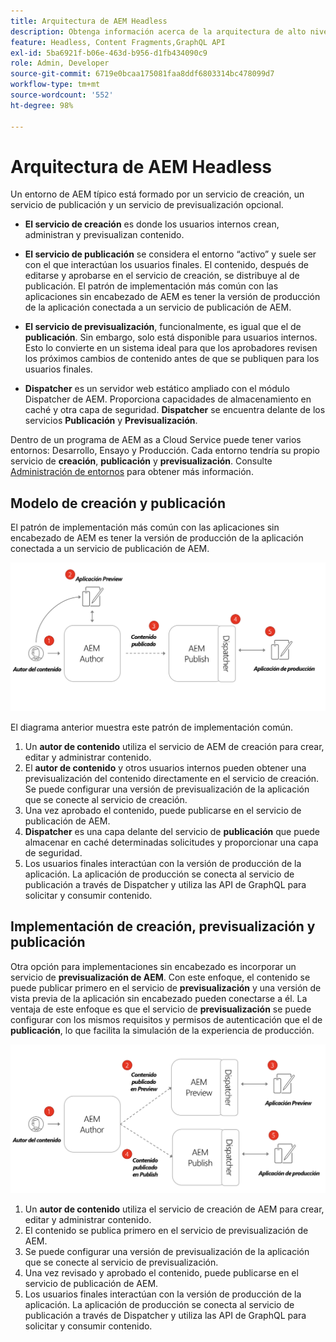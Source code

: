 ```yaml
---
title: Arquitectura de AEM Headless
description: Obtenga información acerca de la arquitectura de alto nivel para Adobe Experience Manager en relación con una implementación sin encabezado. Comprenda la función de los servicios de AEM de creación, de previsualización y de publicación y el patrón de implementación recomendado para aplicaciones sin encabezado.
feature: Headless, Content Fragments,GraphQL API
exl-id: 5ba6921f-b06e-463d-b956-d1fb434090c9
role: Admin, Developer
source-git-commit: 6719e0bcaa175081faa8ddf6803314bc478099d7
workflow-type: tm+mt
source-wordcount: '552'
ht-degree: 98%

---
```


# Arquitectura de AEM Headless

Un entorno de AEM típico está formado por un servicio de creación, un servicio de publicación y un servicio de previsualización opcional.

* **El servicio de creación** es donde los usuarios internos crean, administran y previsualizan contenido.

* **El servicio de publicación** se considera el entorno “activo” y suele ser con el que interactúan los usuarios finales. El contenido, después de editarse y aprobarse en el servicio de creación, se distribuye al de publicación. El patrón de implementación más común con las aplicaciones sin encabezado de AEM es tener la versión de producción de la aplicación conectada a un servicio de publicación de AEM.

* **El servicio de previsualización**, funcionalmente, es igual que el de **publicación**. Sin embargo, solo está disponible para usuarios internos. Esto lo convierte en un sistema ideal para que los aprobadores revisen los próximos cambios de contenido antes de que se publiquen para los usuarios finales.

* **Dispatcher** es un servidor web estático ampliado con el módulo Dispatcher de AEM. Proporciona capacidades de almacenamiento en caché y otra capa de seguridad. **Dispatcher** se encuentra delante de los servicios **Publicación** y **Previsualización**.

Dentro de un programa de AEM as a Cloud Service puede tener varios entornos: Desarrollo, Ensayo y Producción. Cada entorno tendría su propio servicio de **creación**, **publicación** y **previsualización**. Consulte [Administración de entornos](/help/implementing/cloud-manager/manage-environments.md) para obtener más información.

## Modelo de creación y publicación

El patrón de implementación más común con las aplicaciones sin encabezado de AEM es tener la versión de producción de la aplicación conectada a un servicio de publicación de AEM.

![Arquitectura de creación y publicación](assets/autho-publish-architecture-diagram.png)

El diagrama anterior muestra este patrón de implementación común.

1. Un **autor de contenido** utiliza el servicio de AEM de creación para crear, editar y administrar contenido.
1. El **autor de contenido** y otros usuarios internos pueden obtener una previsualización del contenido directamente en el servicio de creación. Se puede configurar una versión de previsualización de la aplicación que se conecte al servicio de creación.
1. Una vez aprobado el contenido, puede publicarse en el servicio de publicación de AEM.
1. **Dispatcher** es una capa delante del servicio de **publicación** que puede almacenar en caché determinadas solicitudes y proporcionar una capa de seguridad.
1. Los usuarios finales interactúan con la versión de producción de la aplicación. La aplicación de producción se conecta al servicio de publicación a través de Dispatcher y utiliza las API de GraphQL para solicitar y consumir contenido.

## Implementación de creación, previsualización y publicación

Otra opción para implementaciones sin encabezado es incorporar un servicio de **previsualización de AEM**. Con este enfoque, el contenido se puede publicar primero en el servicio de **previsualización** y una versión de vista previa de la aplicación sin encabezado pueden conectarse a él. La ventaja de este enfoque es que el servicio de **previsualización** se puede configurar con los mismos requisitos y permisos de autenticación que el de **publicación**, lo que facilita la simulación de la experiencia de producción.

![Arquitectura de creación, previsualización y publicación](assets/author-preview-publish-architecture-diagram.png)

1. Un **autor de contenido** utiliza el servicio de creación de AEM para crear, editar y administrar contenido.
1. El contenido se publica primero en el servicio de previsualización de AEM.
1. Se puede configurar una versión de previsualización de la aplicación que se conecte al servicio de previsualización.
1. Una vez revisado y aprobado el contenido, puede publicarse en el servicio de publicación de AEM.
1. Los usuarios finales interactúan con la versión de producción de la aplicación. La aplicación de producción se conecta al servicio de publicación a través de Dispatcher y utiliza las API de GraphQL para solicitar y consumir contenido.
